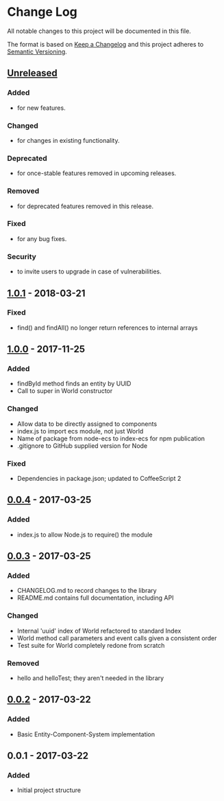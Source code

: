 # Change Log
All notable changes to this project will be documented in this file.

The format is based on [Keep a Changelog](http://keepachangelog.com/)
and this project adheres to [Semantic Versioning](http://semver.org/).

## [Unreleased]
### Added
- for new features.
### Changed
- for changes in existing functionality.
### Deprecated
- for once-stable features removed in upcoming releases.
### Removed
- for deprecated features removed in this release.
### Fixed
- for any bug fixes.
### Security
- to invite users to upgrade in case of vulnerabilities.

## [1.0.1] - 2018-03-21
### Fixed
- find() and findAll() no longer return references to internal arrays

## [1.0.0] - 2017-11-25
### Added
- findById method finds an entity by UUID
- Call to super in World constructor

### Changed
- Allow data to be directly assigned to components
- index.js to import ecs module, not just World
- Name of package from node-ecs to index-ecs for npm publication
- .gitignore to GitHub supplied version for Node

### Fixed
- Dependencies in package.json; updated to CoffeeScript 2

## [0.0.4] - 2017-03-25
### Added
- index.js to allow Node.js to require() the module

## [0.0.3] - 2017-03-25
### Added
- CHANGELOG.md to record changes to the library
- README.md contains full documentation, including API

### Changed
- Internal 'uuid' index of World refactored to standard Index
- World method call parameters and event calls given a consistent order
- Test suite for World completely redone from scratch

### Removed
- hello and helloTest; they aren't needed in the library

## [0.0.2] - 2017-03-22
### Added
- Basic Entity-Component-System implementation

## 0.0.1 - 2017-03-22
### Added
- Initial project structure

[Unreleased]: https://github.com/blinkdog/node-ecs/compare/v1.0.1...HEAD
[1.0.1]: https://github.com/blinkdog/node-ecs/compare/v0.0.4...v1.0.1
[1.0.0]: https://github.com/blinkdog/node-ecs/compare/v0.0.4...v1.0.0
[0.0.4]: https://github.com/blinkdog/node-ecs/compare/v0.0.3...v0.0.4
[0.0.3]: https://github.com/blinkdog/node-ecs/compare/v0.0.2...v0.0.3
[0.0.2]: https://github.com/blinkdog/node-ecs/compare/v0.0.1...v0.0.2
